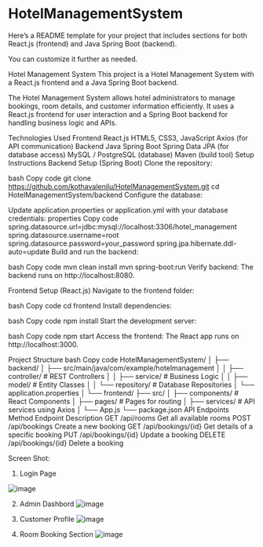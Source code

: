 # HotelManagementSystem

Here’s a README template for your project that includes sections for both React.js (frontend) and Java Spring Boot (backend).

You can customize it further as needed.

Hotel Management System
This project is a Hotel Management System with a React.js frontend and a Java Spring Boot backend.

The Hotel Management System allows hotel administrators to manage bookings, room details, and customer information efficiently. It uses a React.js frontend for user interaction and a Spring Boot backend for handling business logic and APIs.

Technologies Used
Frontend
React.js
HTML5, CSS3, JavaScript
Axios (for API communication)
Backend
Java Spring Boot
Spring Data JPA (for database access)
MySQL / PostgreSQL (database)
Maven (build tool)
Setup Instructions
Backend Setup (Spring Boot)
Clone the repository:

bash
Copy code
git clone https://github.com/kothavalenilu/HotelManagementSystem.git
cd HotelManagementSystem/backend
Configure the database:

Update application.properties or application.yml with your database credentials:
properties
Copy code
spring.datasource.url=jdbc:mysql://localhost:3306/hotel_management
spring.datasource.username=root
spring.datasource.password=your_password
spring.jpa.hibernate.ddl-auto=update
Build and run the backend:

bash
Copy code
mvn clean install
mvn spring-boot:run
Verify backend:
The backend runs on http://localhost:8080.

Frontend Setup (React.js)
Navigate to the frontend folder:

bash
Copy code
cd frontend
Install dependencies:

bash
Copy code
npm install
Start the development server:

bash
Copy code
npm start
Access the frontend:
The React app runs on http://localhost:3000.

Project Structure
bash
Copy code
HotelManagementSystem/
│
├── backend/
│   ├── src/main/java/com/example/hotelmanagement
│   │   ├── controller/    # REST Controllers
│   │   ├── service/       # Business Logic
│   │   ├── model/         # Entity Classes
│   │   └── repository/    # Database Repositories
│   └── application.properties
│
└── frontend/
    ├── src/
    │   ├── components/    # React Components
    │   ├── pages/         # Pages for routing
    │   ├── services/      # API services using Axios
    │   └── App.js
    └── package.json
API Endpoints
Method	Endpoint	Description
GET	/api/rooms	Get all available rooms
POST	/api/bookings	Create a new booking
GET	/api/bookings/{id}	Get details of a specific booking
PUT	/api/bookings/{id}	Update a booking
DELETE	/api/bookings/{id}	Delete a booking


Screen Shot:
1. Login Page
  
![image](https://github.com/user-attachments/assets/a3163a79-510b-444f-bbb2-047ce952e3cf)

2. Admin Dashbord
![image](https://github.com/user-attachments/assets/0fa8dec1-ef53-475f-be19-eea22b4d5393)

3. Customer Profile
![image](https://github.com/user-attachments/assets/446f39ee-b3d0-4511-8889-5710fd616890)

4. Room Booking Section
![image](https://github.com/user-attachments/assets/c5543eb2-e734-4685-bf45-5bf53e7d08d5)





